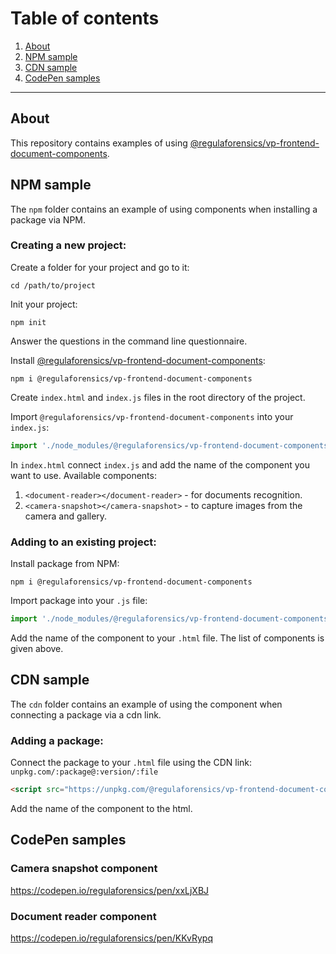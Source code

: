 # Table of сontents
1. [About](#about)
1. [NPM sample](#npm-sample)
1. [CDN sample](#cdn-sample)
1. [CodePen samples](#codepen-samples)

---

## About

This repository contains examples of using [@regulaforensics/vp-frontend-document-components](https://www.npmjs.com/package/@regulaforensics/vp-frontend-document-components).

## NPM sample

The ```npm``` folder contains an example of using components when installing a package via NPM.

### Creating a new project:

Create a folder for your project and go to it:

```
cd /path/to/project
```

Init your project:

```
npm init
```
Answer the questions in the command line questionnaire.

Install [@regulaforensics/vp-frontend-document-components](https://www.npmjs.com/package/@regulaforensics/vp-frontend-document-components):

```
npm i @regulaforensics/vp-frontend-document-components
```

Create ```index.html``` and ```index.js``` files in the root directory of the project.

Import ```@regulaforensics/vp-frontend-document-components``` into your ```index.js```:

```javascript
import './node_modules/@regulaforensics/vp-frontend-document-components/dist/main.js';
```

In ```index.html``` connect ```index.js``` and add the name of the component you want to use. Available components:

1. ```<document-reader></document-reader>``` - for documents recognition.  
1. ```<camera-snapshot></camera-snapshot>``` - to capture images from the camera and gallery.

### Adding to an existing project:

Install package from NPM:

```
npm i @regulaforensics/vp-frontend-document-components
```

Import package into your ```.js``` file:

```javascript
import './node_modules/@regulaforensics/vp-frontend-document-components/dist/main.js';
```

Add the name of the component to your ```.html``` file. The list of components is given above.

## CDN sample

The ```cdn``` folder contains an example of using the component when connecting a package via a cdn link.

### Adding a package:

Connect the package to your ```.html``` file using the CDN link: ```unpkg.com/:package@:version/:file```

```html
<script src="https://unpkg.com/@regulaforensics/vp-frontend-document-components@1.2.0/dist/main.js"></script>
```

Add the name of the component to the html.

## CodePen samples

### Camera snapshot component

https://codepen.io/regulaforensics/pen/xxLjXBJ

### Document reader component

https://codepen.io/regulaforensics/pen/KKvRypq